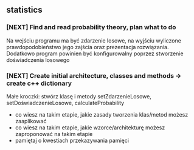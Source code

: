 ## statistics
### [NEXT] Find and read probability theory, plan what to do
Na wejściu programu ma być zdarzenie losowe, na wyjściu wyliczone prawdopodobieństwo jego zajścia oraz prezentacja rozwiązania.
Dodatkowo program powinien być konfigurowalny poprzez stworzenie doświadczenia losowego
### [NEXT] Create initial architecture, classes and methods -> create c++ dictionary
Małe kroczki: stwórz klasę i metody setZdarzenieLosowe, setDoświadczenieLosowe, calculateProbability
 - co wiesz na takim etapie, jakie zasady tworzenia klas/metod możesz zaaplikować
 - co wiesz na takim etapie, jakie wzorce/architekturę możesz zaproponować na takim etapie
 - pamiętaj o kwestiach przekazywania pamięci
